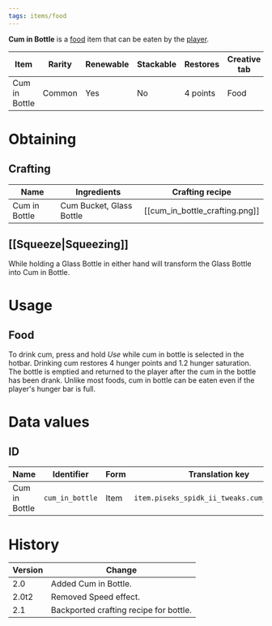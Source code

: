 ```yaml
---
tags: items/food
---
```


**Cum in Bottle** is a [food](https://minecraft.fandom.com/wiki/Food) item that can be eaten by the [player](https://minecraft.fandom.com/wiki/Player).

| Item          | Rarity | Renewable | Stackable | Restores | Creative tab |
| ------------- | ------ | --------- | --------- | -------- | ------------ |
| Cum in Bottle | Common | Yes       | No        | 4 points | Food         |

# Obtaining
## Crafting

| Name          | Ingredients              | Crafting recipe                |
| ------------- | ------------------------ | ------------------------------ |
| Cum in Bottle | Cum Bucket, Glass Bottle | [[cum_in_bottle_crafting.png]] |

## [[Squeeze|Squeezing]]

While holding a Glass Bottle in either hand will transform the Glass Bottle into Cum in Bottle.

# Usage
## Food

To drink cum, press and hold _Use_ while cum in bottle is selected in the hotbar. Drinking cum restores 4 hunger points and 1.2 hunger saturation. The bottle is emptied and returned to the player after the cum in the bottle has been drank. Unlike most foods, cum in bottle can be eaten even if the player's hunger bar is full.

# Data values
## ID

| Name          | Identifier      | Form | Translation key                             |
| ------------- | --------------- | ---- | ------------------------------------------- |
| Cum in Bottle | `cum_in_bottle` | Item | `item.piseks_spidk_ii_tweaks.cum_in_bottle` |

# History

| Version | Change                                 |
| ------- | -------------------------------------- |
| 2.0     | Added Cum in Bottle.                   |
| 2.0t2   | Removed Speed effect.                  | 
| 2.1     | Backported crafting recipe for bottle. |